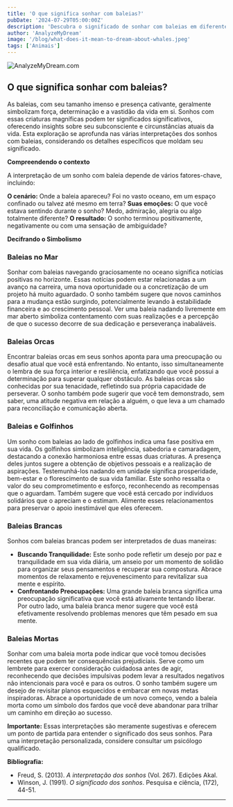 ```yaml
---
title: 'O que significa sonhar com baleias?'
pubDate: '2024-07-29T05:00:00Z'
description: 'Descubra o significado de sonhar com baleias em diferentes contextos e o que seu subconsciente pode estar tentando lhe comunicar.'
author: 'AnalyzeMyDream'
image: '/blog/what-does-it-mean-to-dream-about-whales.jpeg'
tags: ['Animais']
---
```


![AnalyzeMyDream.com](/blog/what-does-it-mean-to-dream-about-whales.jpeg)

## O que significa sonhar com baleias?

As baleias, com seu tamanho imenso e presença cativante, geralmente simbolizam força, determinação e a vastidão da vida em si. Sonhos com essas criaturas magníficas podem ter significados significativos, oferecendo insights sobre seu subconsciente e circunstâncias atuais da vida. Esta exploração se aprofunda nas várias interpretações dos sonhos com baleias, considerando os detalhes específicos que moldam seu significado.

**Compreendendo o contexto**

A interpretação de um sonho com baleia depende de vários fatores-chave, incluindo:

**O cenário:** Onde a baleia apareceu? Foi no vasto oceano, em um espaço confinado ou talvez até mesmo em terra? 
**Suas emoções:** O que você estava sentindo durante o sonho? Medo, admiração, alegria ou algo totalmente diferente?
**O resultado:** O sonho terminou positivamente, negativamente ou com uma sensação de ambiguidade?

**Decifrando o Simbolismo**

### Baleias no Mar

Sonhar com baleias navegando graciosamente no oceano significa notícias positivas no horizonte. Essas notícias podem estar relacionadas a um avanço na carreira, uma nova oportunidade ou a concretização de um projeto há muito aguardado. O sonho também sugere que novos caminhos para a mudança estão surgindo, potencialmente levando à estabilidade financeira e ao crescimento pessoal. Ver uma baleia nadando livremente em mar aberto simboliza contentamento com suas realizações e a percepção de que o sucesso decorre de sua dedicação e perseverança inabaláveis.

### Baleias Orcas

Encontrar baleias orcas em seus sonhos aponta para uma preocupação ou desafio atual que você está enfrentando. No entanto, isso simultaneamente o lembra de sua força interior e resiliência, enfatizando que você possui a determinação para superar qualquer obstáculo. As baleias orcas são conhecidas por sua tenacidade, refletindo sua própria capacidade de perseverar. O sonho também pode sugerir que você tem demonstrado, sem saber, uma atitude negativa em relação a alguém, o que leva a um chamado para reconciliação e comunicação aberta.

### Baleias e Golfinhos

Um sonho com baleias ao lado de golfinhos indica uma fase positiva em sua vida. Os golfinhos simbolizam inteligência, sabedoria e camaradagem, destacando a conexão harmoniosa entre essas duas criaturas. A presença deles juntos sugere a obtenção de objetivos pessoais e a realização de aspirações. Testemunhá-los nadando em unidade significa prosperidade, bem-estar e o florescimento de sua vida familiar. Este sonho ressalta o valor do seu comprometimento e esforço, reconhecendo as recompensas que o aguardam. Também sugere que você está cercado por indivíduos solidários que o apreciam e o estimam. Alimente esses relacionamentos para preservar o apoio inestimável que eles oferecem.

### Baleias Brancas

Sonhos com baleias brancas podem ser interpretados de duas maneiras:

- **Buscando Tranquilidade:** Este sonho pode refletir um desejo por paz e tranquilidade em sua vida diária, um anseio por um momento de solidão para organizar seus pensamentos e recuperar sua compostura. Abrace momentos de relaxamento e rejuvenescimento para revitalizar sua mente e espírito.
- **Confrontando Preocupações:** Uma grande baleia branca significa uma preocupação significativa que você está ativamente tentando liberar. Por outro lado, uma baleia branca menor sugere que você está efetivamente resolvendo problemas menores que têm pesado em sua mente.

### Baleias Mortas

Sonhar com uma baleia morta pode indicar que você tomou decisões recentes que podem ter consequências prejudiciais. Serve como um lembrete para exercer consideração cuidadosa antes de agir, reconhecendo que decisões impulsivas podem levar a resultados negativos não intencionais para você e para os outros. O sonho também sugere um desejo de revisitar planos esquecidos e embarcar em novas metas inspiradoras. Abrace a oportunidade de um novo começo, vendo a baleia morta como um símbolo dos fardos que você deve abandonar para trilhar um caminho em direção ao sucesso.

**Importante:** Essas interpretações são meramente sugestivas e oferecem um ponto de partida para entender o significado dos seus sonhos. Para uma interpretação personalizada, considere consultar um psicólogo qualificado. 

**Bibliografia:**

* Freud, S. (2013). *A interpretação dos sonhos* (Vol. 267). Edições Akal.
* Winson, J. (1991). *O significado dos sonhos*. Pesquisa e ciência, (172), 44-51.

---